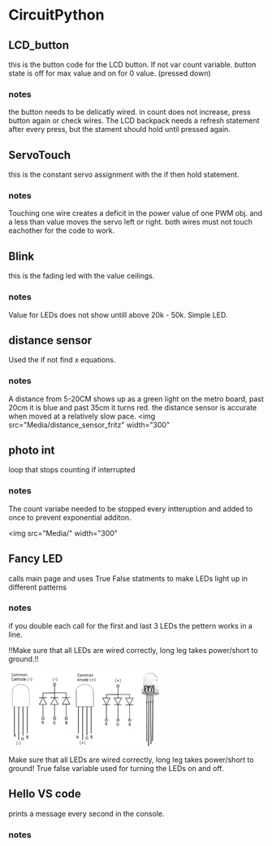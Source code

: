 
# CircuitPython



## LCD_button
this is the button code for the LCD button. If not var count variable. button state is off for max value and on for 0 value. (pressed down)
### notes
the button needs to be delicatly wired. in count does not increase, press button again or check wires. The LCD backpack needs a refresh statement after every press, but the stament should hold until pressed again.



## ServoTouch
this is the constant servo assignment with the if then hold statement. 
### notes
Touching one wire creates a deficit in the power value of one PWM obj. and a less than value moves the servo left or right. both wires must not touch eachother for the code to work.



## Blink
this is the fading led with the value ceilings. 
### notes
Value for LEDs does not show untill above 20k - 50k.
Simple LED.


## distance sensor
Used the if not find x equations.
### notes
A distance from 5-20CM shows up as a green light on the metro board, past 20cm it is blue and past 35cm it turns red.
the distance sensor is accurate when moved at a relatively slow pace. 
<img src="Media/distance_sensor_fritz" width="300"


## photo int
loop that stops counting if interrupted
### notes
The count variabe needed to be stopped every intteruption and added to once to prevent exponential additon.

<img src="Media/" width="300"

## Fancy LED
calls main page and uses True False statments to make LEDs light up in different patterns
### notes
if you double each call for the first and last 3 LEDs the pettern works in a line.

!!Make sure that all LEDs are wired correctly, long leg takes power/short to ground.!!

<img src="Media/rgb-led_8qitceRYYl.png" width="300">

Make sure that all LEDs are wired correctly, long leg takes power/short to ground!
True false variable used for turning the LEDs on and off.

## Hello VS code
prints a message every second in the console.
### notes

